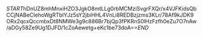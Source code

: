 $START$hDnUZ8mhMnxiHZO3JgkO8mtLLg0rbMCMziSvgrFXQr/x4VJFKidsQbCCjNABeCIehoWgRTblYJz5sY2jbiHHL4VnLi8REDBzjzms3KLr/78Af9kJDK9ORx2qcxQccmbxDt8NMWe3g9c886Br7bjQp3fPKRnS0lHzFzfh0eZu7O7nAw/aDGy58Ze9Ug1DJFD/1cZoAewetg+eKc1be73doA==$END$